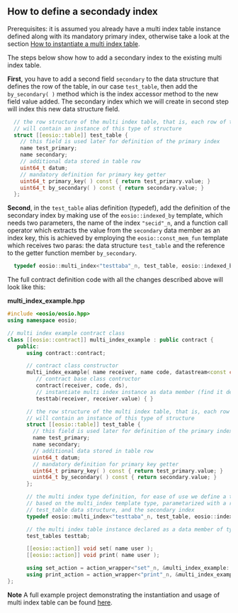 ## How to define a secondady index

Prerequisites: it is assumed you already have a multi index table instance defined along with its mandatory primary index, otherwise take a look at the section [How to instantiate a multi index table](./how-to-instantiate-a-multi-index-table.md).

The steps below show how to add a secondary index to the existing multi index table.

__First__, you have to add a second field `secondary` to the data structure that defines the row of the table, in our case `test_table`, then add the `by_secondary( )` method which is the index accessor method to the new field value added. The secondary index which we will create in second step will index this new data structure field.

```cpp
  // the row structure of the multi index table, that is, each row of the table
  // will contain an instance of this type of structure
  struct [[eosio::table]] test_table {
    // this field is used later for definition of the primary index
    name test_primary;
    name secondary;
    // additional data stored in table row
    uint64_t datum;
    // mandatory definition for primary key getter
    uint64_t primary_key( ) const { return test_primary.value; }
    uint64_t by_secondary( ) const { return secondary.value; }
  };
```

__Second__, in the `test_table` alias definition (typedef), add the definition of the secondary index by making use of the `eosio::indexed_by` template, which needs two parameters, the name of the index `"secid"_n`, and a function call operator which extracts the value from the `secondary` data member as an index key, this is achieved by employing the `eosio::const_mem_fun` template which receives two paras: the data structure `test_table` and the reference to the getter function member `by_secondary`.

```cpp
  typedef eosio::multi_index<"testtaba"_n, test_table, eosio::indexed_by<"secid"_n, eosio::const_mem_fun<test_table, uint64_t, &test_table::by_secondary>>> test_tables;
```

The full contract definition code with all the changes described above will look like this:

__multi_index_example.hpp__
```cpp
#include <eosio/eosio.hpp>
using namespace eosio;

// multi index example contract class
class [[eosio::contract]] multi_index_example : public contract {
   public:
      using contract::contract;

      // contract class constructor
      multi_index_example( name receiver, name code, datastream<const char*> ds ) :
         // contract base class contructor
         contract(receiver, code, ds),
         // instantiate multi index instance as data member (find it defined below)
         testtab(receiver, receiver.value) { }

      // the row structure of the multi index table, that is, each row of the table
      // will contain an instance of this type of structure
      struct [[eosio::table]] test_table {
        // this field is used later for definition of the primary index
        name test_primary;
        name secondary;
        // additional data stored in table row
        uint64_t datum;
        // mandatory definition for primary key getter
        uint64_t primary_key( ) const { return test_primary.value; }
        uint64_t by_secondary( ) const { return secondary.value; }
      };

      // the multi index type definition, for ease of use we define a type alias `test_tables`, 
      // based on the multi_index template type, parametarized with a random name, the 
      // test_table data structure, and the secondary index
      typedef eosio::multi_index<"testtaba"_n, test_table, eosio::indexed_by<"secid"_n, eosio::const_mem_fun<test_table, uint64_t, &test_table::by_secondary>>> test_tables;

      // the multi index table instance declared as a data member of type test_tables
      test_tables testtab;

      [[eosio::action]] void set( name user );
      [[eosio::action]] void print( name user );

      using set_action = action_wrapper<"set"_n, &multi_index_example::set>;
      using print_action = action_wrapper<"print"_n, &multi_index_example::print>;
};
```

__Note__
A full example project demonstrating the instantiation and usage of multi index table can be found [here](https://github.com/EOSIO/eosio.cdt/tree/master/examples/multi_index_example).